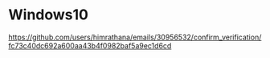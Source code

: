 # Windows10
https://github.com/users/himrathana/emails/30956532/confirm_verification/fc73c40dc692a600aa43b4f0982baf5a9ec1d6cd 
